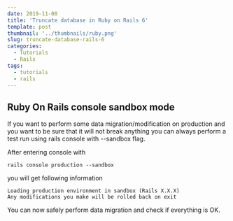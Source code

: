 ```yaml
---
date: 2019-11-08
title: 'Truncate database in Ruby on Rails 6'
template: post
thumbnail: '../thumbnails/ruby.png'
slug: truncate-database-rails-6
categories:
  - Tutorials
  - Rails
tags:
  - tutorials
  - rails
---
```


## Ruby On Rails console sandbox mode
If you want to perform some data migration/modification on production and you want to be sure that it will not break anything you can always perform a test run using rails console with --sandbox flag.

After entering console with

```terminal
rails console production --sandbox
```

you will get following information

```terminal
Loading production environment in sandbox (Rails X.X.X)
Any modifications you make will be rolled back on exit
```
You can now safely perform data migration and check if everything is OK.
